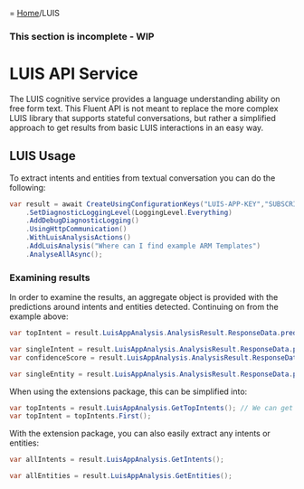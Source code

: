 = [Home](/README.md)/LUIS

### This section is incomplete - WIP

# LUIS API Service
The LUIS cognitive service provides a language understanding ability on free form text. This Fluent API is not meant to replace the more complex LUIS library that supports stateful conversations, but rather a simplified approach to get results from basic LUIS interactions in an easy way.

## LUIS Usage
To extract intents and entities from textual conversation you can do the following:
```c#
var result = await CreateUsingConfigurationKeys("LUIS-APP-KEY","SUBSCRIPTOIN-KEY", LocationKeyIdentifier.WestUs)
    .SetDiagnosticLoggingLevel(LoggingLevel.Everything)
    .AddDebugDiagnosticLogging()
    .UsingHttpCommunication()
    .WithLuisAnalysisActions()
    .AddLuisAnalysis("Where can I find example ARM Templates")
    .AnalyseAllAsync();
```

### Examining results
In order to examine the results, an aggregate object is provided with the predictions around intents and entities detected. Continuing on from the example above:

```c#
var topIntent = result.LuisAppAnalysis.AnalysisResult.ResponseData.prediction.topIntent;  // Retrieve the top detected intent.

var singleIntent = result.LuisAppAnalysis.AnalysisResult.ResponseData.prediction.intents[0].intent;
var confidenceScore = result.LuisAppAnalysis.AnalysisResult.ResponseData.prediction.intents[0].score;

var singleEntity = result.LuisAppAnalysis.AnalysisResult.ResponseData.prediction.entityInstanceList.entityIdentifiers[0].entities[0];
```

When using the extensions package, this can be simplified into:
```c#
var topIntents = result.LuisAppAnalysis.GetTopIntents(); // We can get multiple top intents if we submit multiple queries.
var topIntent = topIntents.First();
```

With the extension package, you can also easily extract any intents or entities:
```c#
var allIntents = result.LuisAppAnalysis.GetIntents();

var allEntities = result.LuisAppAnalysis.GetEntities();
```

